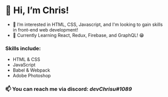 # 👋 Hi, I’m Chris!
- 👀 I’m interested in HTML, CSS, Javascript, and I'm looking to gain skills in front-end web development!
- 🌱 Currently Learning React, Redux, Firebase, and GraphQL! 😁 
### Skills include:
- HTML & CSS
- JavaScript
- Babel & Webpack
- Adobe Photoshop 
### 📫 You can reach me via discord: ***devChrisu#1089***

